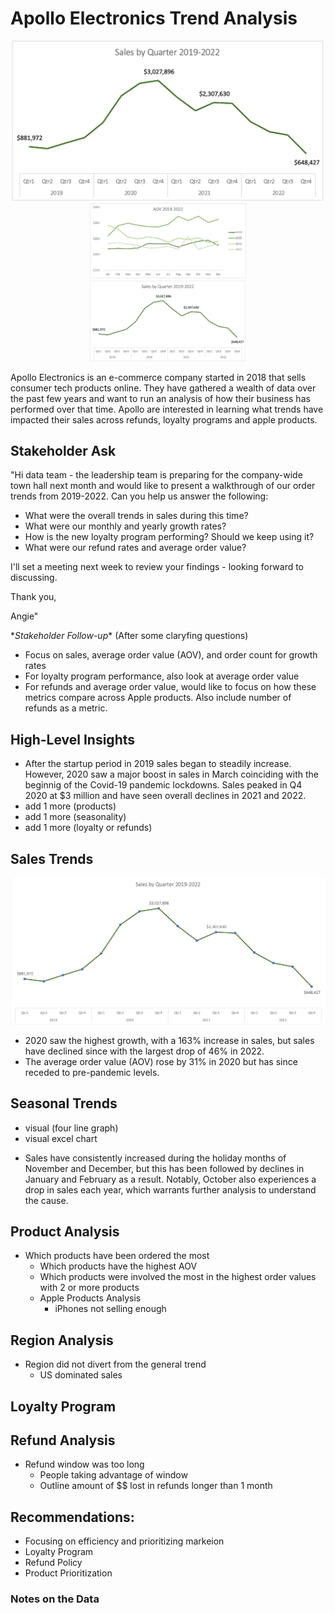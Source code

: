 # Apollo Electronics Trend Analysis
<div align="center">
  <img src="https://github.com/ricky-santos/apollo-electronics-trend-analysis/blob/main/Charts-Images/Sales%20Overview.png?raw=true" alt="Apollo Logo" width="500">
</div>
<div align="center">
  <img src="https://github.com/ricky-santos/apollo-electronics-trend-analysis/blob/main/Charts-Images/AOV%20per%20year%20per%20month.png?raw=true" alt="Apollo Logo" width="250">
</div>
<div align="center">
  <img src="https://github.com/ricky-santos/apollo-electronics-trend-analysis/blob/main/Charts-Images/Sales%20Overview.png?raw=true" alt="Apollo Logo" width="250">
</div>


Apollo Electronics is an e-commerce company started in 2018 that sells consumer tech products online. They have gathered a wealth of data over the past few years and want to run an analysis of how their business has performed over that time. Apollo are interested in learning what trends have impacted their sales across refunds, loyalty programs and apple products.

## Stakeholder Ask
"Hi data team - the leadership team is preparing for the company-wide town hall next month and would like to present a walkthrough of our order trends from 2019-2022. Can you help us answer the following:
* What were the overall trends in sales during this time?
* What were our monthly and yearly growth rates?
* How is the new loyalty program performing? Should we keep using it?
* What were our refund rates and average order value?

I'll set a meeting next week to review your findings - looking forward to discussing.

Thank you,

Angie"

**Stakeholder Follow-up*\* (After some claryfing questions)

* Focus on sales, average order value (AOV), and order count for growth rates
* For loyalty program performance, also look at average order value
* For refunds and average order value, would like to focus on how these metrics compare across Apple products. Also include number of refunds as a metric.

## High-Level Insights

* After the startup period in 2019 sales began to steadily increase. However, 2020 saw a major boost in sales in March coinciding with the beginnig of the Covid-19 pandemic lockdowns. Sales peaked in Q4 2020 at $3 million and have seen overall declines in 2021 and 2022.
* add 1 more (products)
* add 1 more (seasonality)
* add 1 more (loyalty or refunds)

## Sales Trends

<div align="center">
  <img src="https://github.com/ricky-santos/apollo-electronics-trend-analysis/blob/main/Charts-Images/Overall%20Yearly%20Sales.jpg?raw=true" alt="Apollo Logo" width="600">
</div>

* 2020 saw the highest growth, with a 163% increase in sales, but sales have declined since with the largest drop of 46% in 2022.
* The average order value (AOV) rose by 31% in 2020 but has since receded to pre-pandemic levels.

## Seasonal Trends

- visual (four line graph)
- visual excel chart

* Sales have consistently increased during the holiday months of November and December, but this has been followed by declines in January and February as a result. Notably, October also experiences a drop in sales each year, which warrants further analysis to understand the cause.

## Product Analysis
* Which products have been ordered the most
    - Which products have the highest AOV
    - Which products were involved the most in the highest order values with 2 or more products
    - Apple Products Analysis
        - iPhones not selling enough

## Region Analysis
* Region did not divert from the general trend
  - US dominated sales

## Loyalty Program

## Refund Analysis
* Refund window was too long
    - People taking advantage of window
    - Outline amount of $$ lost in refunds longer than 1 month

 ## Recommendations:
- Focusing on efficiency and prioritizing markeion
- Loyalty Program
- Refund Policy
- Product Prioritization

### Notes on the Data

